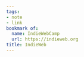 ```yaml
---
tags:
- note
- link
bookmark of:
  name: IndieWebCamp
  url: https://indieweb.org
title: IndieWeb
---
```

